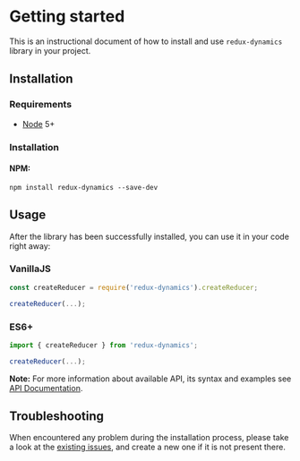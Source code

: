 # Getting started
This is an instructional document of how to install and use `redux-dynamics` library in your project.

## Installation

### Requirements
* [Node](https://nodejs.org/en/) 5+

### Installation
#### NPM:
```
npm install redux-dynamics --save-dev
```

## Usage
After the library has been successfully installed, you can use it in your code right away:

### VanillaJS
```js
const createReducer = require('redux-dynamics').createReducer;

createReducer(...);
```

### ES6+
```js
import { createReducer } from 'redux-dynamics';

createReducer(...);
```
**Note:** For more information about available API, its syntax and examples see [API Documentation](./api).

## Troubleshooting
When encountered any problem during the installation process, please take a look at the [existing issues](https://github.com/kettanaito/redux-dynamics/issues), and create a new one if it is not present there.

